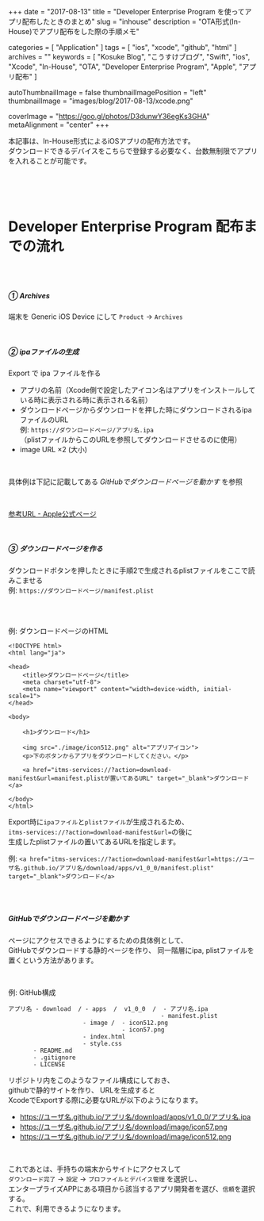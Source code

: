 +++
date = "2017-08-13"
title = "Developer Enterprise Program を使ってアプリ配布したときのまとめ"
slug = "inhouse"
description = "OTA形式(In-House)でアプリ配布をした際の手順メモ"

categories = [
	"Application"
]
tags = [
	"ios",
	"xcode",
	"github",
	"html"
]
archives = ""
keywords = [
	"Kosuke Blog",
	"こうすけブログ",
	"Swift",
	"ios",
	"Xcode",
	"In-House",
	"OTA",
	"Developer Enterprise Program",
	"Apple",
	"アプリ配布"
]

autoThumbnailImage = false
thumbnailImagePosition = "left"
thumbnailImage = "images/blog/2017-08-13/xcode.png"

coverImage = "https://goo.gl/photos/D3dunwY36egKs3GHA"
metaAlignment = "center"
+++

本記事は、In-House形式によるiOSアプリの配布方法です。  
ダウンロードできるデバイスをこちらで登録する必要なく、台数無制限でアプリを入れることが可能です。

<br>

<script async src="//pagead2.googlesyndication.com/pagead/js/adsbygoogle.js"></script>
<!-- BlogAdsense_Top -->
<ins class="adsbygoogle"
     style="display:block"
     data-ad-client="ca-pub-9828180917254396"
     data-ad-slot="2510862598"
     data-ad-format="auto"></ins>
<script>
(adsbygoogle = window.adsbygoogle || []).push({});
</script>

<br>

# Developer Enterprise Program 配布までの流れ

<br>

<br>

##### ① Archives
端末を Generic iOS Device にして `Product` -> `Archives`

<br>

##### ② ipaファイルの生成
Export で ipa ファイルを作る

- アプリの名前（Xcode側で設定したアイコン名はアプリをインストールしている時に表示される時に表示される名前）
- ダウンロードページからダウンロードを押した時にダウンロードされるipaファイルのURL  
例: `https://ダウンロードページ/アプリ名.ipa`  
（plistファイルからこのURLを参照してダウンロードさせるのに使用）
- image URL ×2 (大小)

<br>

具体例は下記に記載してある *GitHubでダウンロードページを動かす* を参照

<br>

[参考URL - Apple公式ページ](https://developer.apple.com/jp/documentation/IDEs/Conceptual/AppDistributionGuide/DistributingEnterpriseProgramApps/DistributingEnterpriseProgramApps.html)

<br>

##### ③ ダウンロードページを作る  
ダウンロードボタンを押したときに手順2で生成されるplistファイルをここで読みこませる  
例: `https://ダウンロードページ/manifest.plist`

<br><br>

例: ダウンロードページのHTML
```
<!DOCTYPE html>
<html lang="ja">

<head>
    <title>ダウンロードページ</title>
    <meta charset="utf-8">
    <meta name="viewport" content="width=device-width, initial-scale=1">
</head>

<body>

    <h1>ダウンロード</h1>

    <img src="./image/icon512.png" alt="アプリアイコン">
    <p>下のボタンからアプリをダウンロードしてください。</p>

    <a href="itms-services://?action=download-manifest&url=manifest.plistが置いてあるURL" target="_blank">ダウンロード</a>

</body>
</html>
```

Export時に`ipaファイル`と`plistファイル`が生成されるため、  
`itms-services://?action=download-manifest&url=`の後に  
生成したplistファイルの置いてあるURLを指定します。

例: `<a href="itms-services://?action=download-manifest&url=https://ユーザ名.github.io/アプリ名/download/apps/v1_0_0/manifest.plist" target="_blank">ダウンロード</a>`

<br>

<br>

##### GitHubでダウンロードページを動かす

ページにアクセスできるようにするための具体例として、  
GitHubでダウンロードする静的ページを作り、
同一階層にipa, plistファイルを置くという方法があります。

<br>

例: GitHub構成

```
アプリ名 - download  / - apps  /  v1_0_0  /  - アプリ名.ipa
                                           - manifest.plist
                     - image /  - icon512.png
                                - icon57.png
                     - index.html
                     - style.css
       - README.md
       - .gitignore
       - LICENSE
```

リポジトリ内をこのようなファイル構成にしておき、  
githubで静的サイトを作り、  URLを生成すると  
XcodeでExportする際に必要なURLが以下のようになります。

- https://ユーザ名.github.io/アプリ名/download/apps/v1_0_0/アプリ名.ipa
- https://ユーザ名.github.io/アプリ名/download/image/icon57.png
- https://ユーザ名.github.io/アプリ名/download/image/icon512.png

<br>

これであとは、手持ちの端末からサイトにアクセスして  
`ダウンロード完了` -> `設定` -> `プロファイルとデバイス管理` を選択し、  
エンタープライズAPPにある項目から該当するアプリ開発者を選び、`信頼`を選択する。  
これで、利用できるようになります。

<br>

<script async src="//pagead2.googlesyndication.com/pagead/js/adsbygoogle.js"></script>
<!-- BlogAdsense_Bottom -->
<ins class="adsbygoogle"
     style="display:block"
     data-ad-client="ca-pub-9828180917254396"
     data-ad-slot="9212002313"
     data-ad-format="auto"></ins>
<script>
(adsbygoogle = window.adsbygoogle || []).push({});
</script>